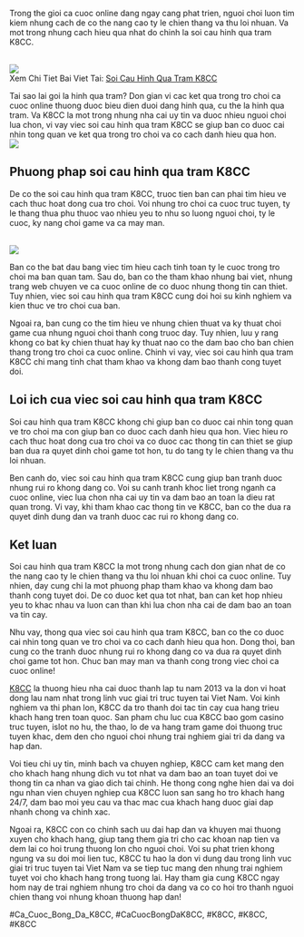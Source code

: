 <p>Trong the gioi ca cuoc online dang ngay cang phat trien, nguoi choi luon tim kiem nhung cach de co the nang cao ty le chien thang va thu loi nhuan. Va mot trong nhung cach hieu qua nhat do chinh la soi cau hinh qua tram K8CC.</p><br><img src="https://k8cc.army/wp-content/uploads/2025/03/soi-cau-hinh-qua-tram-luu-y.webp"></br>
Xem Chi Tiet Bai Viet Tai: <a href="https://k8cc.army/soi-cau-hinh-qua-tram/">Soi Cau Hinh Qua Tram K8CC</a><p>Tai sao lai goi la hinh qua tram? Don gian vi cac ket qua trong tro choi ca cuoc online thuong duoc bieu dien duoi dang hinh qua, cu the la hinh qua tram. Va K8CC la mot trong nhung nha cai uy tin va duoc nhieu nguoi choi lua chon, vi vay viec soi cau hinh qua tram K8CC se giup ban co duoc cai nhin tong quan ve ket qua trong tro choi va co cach danh hieu qua hon.<br><img src="https://k8cc.army/wp-content/uploads/2025/03/soi-cau-hinh-qua-tram-tong-quan.webp"></br><h2>Phuong phap soi cau hinh qua tram K8CC</h2><p>De co the soi cau hinh qua tram K8CC, truoc tien ban can phai tim hieu ve cach thuc hoat dong cua tro choi. Voi nhung tro choi ca cuoc truc tuyen, ty le thang thua phu thuoc vao nhieu yeu to nhu so luong nguoi choi, ty le cuoc, ky nang choi game va ca may man.</p><br><img src="https://k8cc.army/wp-content/uploads/2025/03/soi-cau-hinh-qua-tram-g1-g4.webp"></br><p>Ban co the bat dau bang viec tim hieu cach tinh toan ty le cuoc trong tro choi ma ban quan tam. Sau do, ban co the tham khao nhung bai viet, nhung trang web chuyen ve ca cuoc online de co duoc nhung thong tin can thiet. Tuy nhien, viec soi cau hinh qua tram K8CC cung doi hoi su kinh nghiem va kien thuc ve tro choi cua ban.<p>Ngoai ra, ban cung co the tim hieu ve nhung chien thuat va ky thuat choi game cua nhung nguoi choi thanh cong truoc day. Tuy nhien, luu y rang khong co bat ky chien thuat hay ky thuat nao co the dam bao cho ban chien thang trong tro choi ca cuoc online. Chinh vi vay, viec soi cau hinh qua tram K8CC chi mang tinh chat tham khao va khong dam bao thanh cong tuyet doi.</p><h2>Loi ich cua viec soi cau hinh qua tram K8CC</h2><p>Soi cau hinh qua tram K8CC khong chi giup ban co duoc cai nhin tong quan ve tro choi ma con giup ban co duoc cach danh hieu qua hon. Viec hieu ro cach thuc hoat dong cua tro choi va co duoc cac thong tin can thiet se giup ban dua ra quyet dinh choi game tot hon, tu do tang ty le chien thang va thu loi nhuan.<p>Ben canh do, viec soi cau hinh qua tram K8CC cung giup ban tranh duoc nhung rui ro khong dang co. Voi su canh tranh khoc liet trong nganh ca cuoc online, viec lua chon nha cai uy tin va dam bao an toan la dieu rat quan trong. Vi vay, khi tham khao cac thong tin ve K8CC, ban co the dua ra quyet dinh dung dan va tranh duoc cac rui ro khong dang co.</p><h2>Ket luan</h2><p>Soi cau hinh qua tram K8CC la mot trong nhung cach don gian nhat de co the nang cao ty le chien thang va thu loi nhuan khi choi ca cuoc online. Tuy nhien, day cung chi la mot phuong phap tham khao va khong dam bao thanh cong tuyet doi. De co duoc ket qua tot nhat, ban can ket hop nhieu yeu to khac nhau va luon can than khi lua chon nha cai de dam bao an toan va tin cay.</p><p>Nhu vay, thong qua viec soi cau hinh qua tram K8CC, ban co the co duoc cai nhin tong quan ve tro choi va co cach danh hieu qua hon. Dong thoi, ban cung co the tranh duoc nhung rui ro khong dang co va dua ra quyet dinh choi game tot hon. Chuc ban may man va thanh cong trong viec choi ca cuoc online!</p><p><a href="https://k8cc.army/">K8CC</a> la thuong hieu nha cai duoc thanh lap tu nam 2013 va la don vi hoat dong lau nam nhat trong linh vuc giai tri truc tuyen tai Viet Nam. Voi kinh nghiem va thi phan lon, K8CC da tro thanh doi tac tin cay cua hang trieu khach hang tren toan quoc. San pham chu luc cua K8CC bao gom casino truc tuyen, islot no hu, the thao, lo de va hang tram game doi thuong truc tuyen khac, dem den cho nguoi choi nhung trai nghiem giai tri da dang va hap dan.

Voi tieu chi uy tin, minh bach va chuyen nghiep, K8CC cam ket mang den cho khach hang nhung dich vu tot nhat va dam bao an toan tuyet doi ve thong tin ca nhan va giao dich tai chinh. He thong cong nghe hien dai va doi ngu nhan vien chuyen nghiep cua K8CC luon san sang ho tro khach hang 24/7, dam bao moi yeu cau va thac mac cua khach hang duoc giai dap nhanh chong va chinh xac.

Ngoai ra, K8CC con co chinh sach uu dai hap dan va khuyen mai thuong xuyen cho khach hang, giup tang them gia tri cho cac khoan nap tien va dem lai co hoi trung thuong lon cho nguoi choi. Voi su phat trien khong ngung va su doi moi lien tuc, K8CC tu hao la don vi dung dau trong linh vuc giai tri truc tuyen tai Viet Nam va se tiep tuc mang den nhung trai nghiem tuyet voi cho khach hang trong tuong lai. Hay tham gia cung K8CC ngay hom nay de trai nghiem nhung tro choi da dang va co co hoi tro thanh nguoi chien thang voi nhung khoan thuong hap dan!</p>
#Ca_Cuoc_Bong_Da_K8CC, #CaCuocBongDaK8CC, #K8CC, #K8CC, #K8CC
